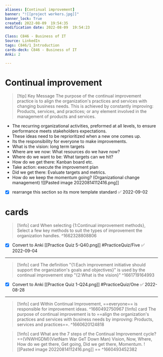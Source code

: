 ```yaml
---
aliases: [Continual improvement]
banner: "![[project workers.jpg]]"
banner_lock: True
created: 2022-08-09  19:54:35
modification date: 2022-08-09  19:54:23

Class: C846 - Business of IT
Source: LinkedIn
tags: C846/1_Introduction
cards-deck: C846 - Business of IT
Anki: 2

---
```


# Continual improvement
>[!tip] Key Message
>The purpose of the continual improvement practice is to align the organization's practices and services with changing business needs. This is achieved by constantly improving:
>Products, services, and practices; or any element involved in the management of products and services.

- The recurring organizational activities, preformed at all levels, to ensure performance meets stakeholders expectations.
- These ideas need to be reprioritized when a new one comes up.
- Its the responsibility for everyone to make improvements.
- What is the vision: long term targets
- Where are we now: What resources do we have now?
- Where do we want to be: What targets can we hit?
- How do we get there: Kanban board etc.
- Take action: execute the improvement plan
- Did we get there: Evaluate targets and metrics.
- How do we keep the momentum going? (Organizational change management)
![[Pasted image 20220814112416.png]]
- [x] rearrange this section so its more template standard ✅ 2022-09-02
# cards
>[!info] card
>When selecting {1:Continual improvement methods}, Select a few key methods to suit the types of improvement the organization handles.
^1662328808806
- [x] Convert to Anki [[Practice Quiz 5-Q40.png]] #PracticeQuiz/Five ✅ 2022-09-04
---
>[!info] card
>The definition "{1:Each improvement initiative should support the organization's goals and objectives}" is used by the continual improvement step "{2:What is the vision}"
^1661719164993
- [x] Convert to Anki [[Practice Quiz 1-Q24.png]] #PracticeQuiz/One ✅ 2022-08-28
---
>[!info] card
>Within Continual Improvement, ==everyone== is responsible for improvement ideas.
^1660492750967
>[!info] card
>The purpose of continual improvement is to ==align the organization's practices and services with business needs by improving: Products, services and practices==.
^1660620124818

>[!info] card
>What are the 7 steps of the Continual Improvement cycle? ==(VNWHGDM)(VietNam War GeT Down Man) Vision, Now, Where, How do we get there, Get going, Did we get there, Momentum. ![[Pasted image 20220814112416.png]] ==
^1660493452382

